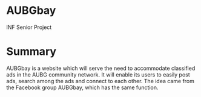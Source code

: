 # AUBGbay
INF Senior Project

# Summary
AUBGbay is a website which will serve the need to accommodate classified ads in the AUBG community network. It will enable its users to easily post ads, search among the ads and connect to each other.
The idea came from the Facebook group AUBGbay, which has the same function.

